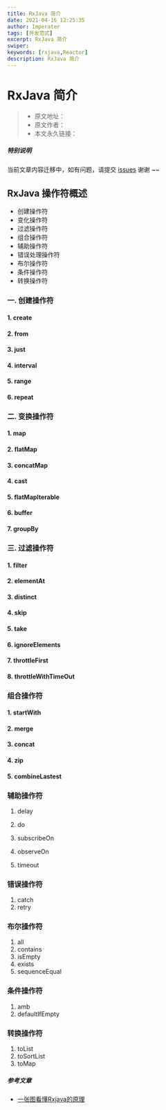 ```yaml
---
title: RxJava 简介
date: 2021-04-16 12:25:35
author: Imperater
tags: [开发范式]
excerpt: RxJava 简介
swiper: 
keywords: [rxjava,Reactor]
description: RxJava 简介
---
```


# RxJava 简介

> * 原文地址：[]()
> * 原文作者：[]()
> * 本文永久链接：[]()

##### **特别说明**

当前文章内容迁移中，如有问题，请提交 [issues](https://github.com/Starrier/starrier.github.io/issues) 谢谢 ~~

## RxJava 操作符概述

 - 创建操作符
 - 变化操作符
 - 过滤操作符
 - 组合操作符
 - 辅助操作符
 - 错误处理操作符
 - 布尔操作符
 - 条件操作符
 - 转换操作符

### 一. 创建操作符

#### 1. create

#### 2. from

#### 3. just

#### 4. interval

#### 5. range

#### 6. repeat

### 二. 变换操作符

#### 1. map 

#### 2. flatMap

#### 3. concatMap

#### 4. cast 

#### 5. flatMapIterable

#### 6. buffer

#### 7. groupBy

### 三. 过滤操作符

#### 1. filter

#### 2. elementAt

#### 3. distinct

#### 4. skip

#### 5. take

#### 6. ignoreElements

#### 7. throttleFirst

#### 8. throttleWithTimeOut

###  组合操作符

#### 1. startWith

#### 2. merge

#### 3. concat

#### 4. zip

#### 5. combineLastest

### 辅助操作符

1. delay

2. do

3. subscribeOn

4. observeOn

5. timeout

### 错误操作符

1. catch
2. retry

### 布尔操作符

1. all
2. contains
3. isEmpty
4. exists
5. sequenceEqual

### 条件操作符

1. amb
2. defaultIfEmpty

### 转换操作符

1. toList
2. toSortList
3. toMap


##### 参考文章

- [一张图看懂Rxjava的原理](https://www.cnblogs.com/jymblog/p/11731546.html)
